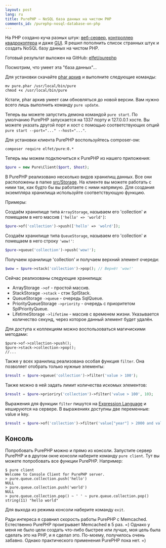 ```yaml
---
layout: post
lang: ru
title: PurePHP — NoSQL база данных на чистом PHP
comments_id: /purephp-nosql-database-on-php 
---
```


На PHP создано куча разных штук: [веб-сервер](http://nanoweb.si.kz/), [контроллер квадрокоптера](https://github.com/jolicode/php-ar-drone) и даже [GUI](http://gtk.php.net/).
Я решил пополнить список странных штук и создать NoSQL базу данных на чистом PHP.

Готовый результат выложен на GitHub: [elfet/purephp](https://github.com/antonmedv/purephp)

Посмотрим, что умеет эта "база данных"...

<!--more-->

Для установки скачайте [phar архив](https://github.com/antonmedv/purephp/releases/tag/v1.1.0) и выполните следующие команды:

~~~
mv pure.phar /usr/local/bin/pure
chmod +x /usr/local/bin/pure
~~~

<div class="info">
Кстати, phar архив умеет сам обновляться до новой версии. Вам нужно всего лишь выполнить команду <code>pure update</code>.
</div>

Теперь вы можете запустить демона командой `pure start`.
По умолчанию PurePHP запускается на 1337 порту и 127.0.0.1 хосте.
Вы можете указать другой порт и хост с помощью соответствующих опций `pure start --port="..." --host="..."`.

Для установки клиента PurePHP воспользуйтесь composer-ом:

~~~
composer require elfet/pure:0.*
~~~

Теперь мы можем подключиться к PurePHP из нашего приложения:


~~~ php
$pure = new Pure\Client($port, $host);
~~~

В PurePHP реализовано несколько видов хранилищ данных. Все они расположены в папке [src/Storage](https://github.com/antonmedv/purephp/tree/master/src/Storage).
На клиенте вы можете работать с ними так, как будто бы вы работаете с ними напрямую. Для создания экземпляра хранилища используйте соответствующую функцию.

Примеры:

Создаём хранилище типа `ArrayStorage`, называем его 'collection' и помещаем в него массив `['hello' => 'world']`:

~~~ php
$pure->of('collection')->push(['hello' => 'wolrd']);
~~~

Создаём хранилище типа `QueueStorage`, называем его 'collection' и помещаем в него строку `'wow!'`:

~~~ php
$pure->queue('collection')->push('wow!');
~~~

Получаем хранилище 'collection' и получаем верхний элемент очереди:

~~~ php
$wow = $pure->stack('collection')->pop(); // Вернёт 'wow!'
~~~

Сейчас реализованы следующие хранилища:

* ArrayStorage `->of` - простой массив.
* StackStorage `->stack` - стэк SplStack.
* QueueStorage `->queue` - очередь SqlQueue.
* PriorityQueueStorage `->priority` - очередь с приоритетом SplPriorityQueue.
* LifetimeStorage `->lifetime` - массив с временем жизни. Указывается количество секунд, через которое данный элемент будет удалён.

<div class="info">
Для доступа к коллекциям можно воспользоваться магичискими методами:
<!-- lang: php -->
<pre class="highlight"><code>$pure->of->collection->push();
$pure->stack->collection->pop();
//...</code></pre>
</div>

Также у всех хранилищ реализована особая функция `filter`. Она позволяет отобрать только нужные элементы:

~~~ php
$result = $pure->queue('collection')->filter('value > 100');
~~~

Также можно в ней задать лимит количества искомых элементов:

~~~ php
$result = $pure->prioriry('collection')->filter('value > 100', 10);
~~~

Выражения для функции `filter` пишутся на [Expression Language](http://symfony.com/doc/current/components/expression_language/index.html) и кешируются на сервере. В выражениях доступны две переменные: value и key.

~~~ php
$result = $pure->of('collection')->filter('value["year"] > 2000 and value["name"] matches "/term/"');
~~~

## Консоль
Попробовать PurePHP можно и прямо из консоли. Запустите сервер PurePHP и в другом окне консоли наберите команду `pure client`.
Тут вы можете попробовать все функции PurePHP. Например:

~~~
$ pure client
Welcome to Console Client for PurePHP server.
> pure.queue.collection.push('hello')
NULL
> pure.queue.collection.push('world')
NULL
> pure.queue.collection.pop() ~ ' ' ~ pure.queue.collection.pop()
string(11) "hello world"
~~~

Для выхода из режима консоли наберите команду `exit`.

Ради интереса я сравнил скорость работы PurePHP с Memcached. Естественно PurePHP проигрывает Memcached в 5 раз. =)
Однако у меня не было цели создать что-либо быстрее или лучше, моя цель была сделать это на PHP, и я сделал это.
По-моему, получилось очень забавно. Однако практического применения PurePHP пока нет. =)
